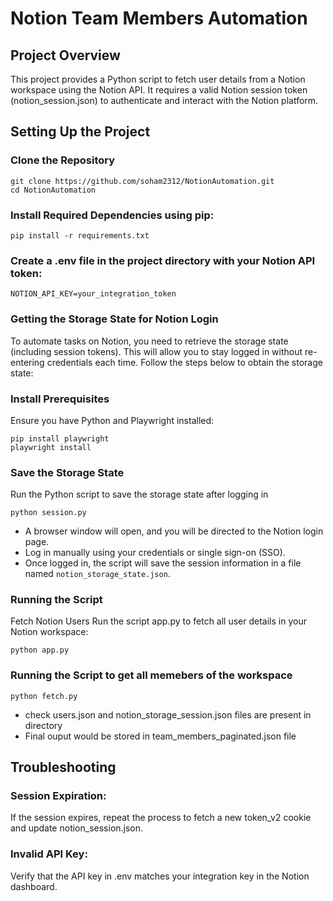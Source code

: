 # Notion Team Members Automation 
 
## Project Overview
This project provides a Python script to fetch user details from a Notion workspace using the Notion API. It requires a valid Notion session token (notion_session.json) to authenticate and interact with the Notion platform.

## Setting Up the Project
### Clone the Repository

```
git clone https://github.com/soham2312/NotionAutomation.git
cd NotionAutomation
```

### Install Required Dependencies using pip:

```
pip install -r requirements.txt
```

### Create a .env file in the project directory with your Notion API token:

```
NOTION_API_KEY=your_integration_token
```
### Getting the Storage State for Notion Login
To automate tasks on Notion, you need to retrieve the storage state (including session tokens). This will allow you to stay logged in without re-entering credentials each time. Follow the steps below to obtain the storage state:

### Install Prerequisites
Ensure you have Python and Playwright installed:
```
pip install playwright
playwright install
```
### Save the Storage State
Run the Python script to save the storage state after logging in
``` 
python session.py
```
- A browser window will open, and you will be directed to the Notion login page.
- Log in manually using your credentials or single sign-on (SSO).
- Once logged in, the script will save the session information in a file named `notion_storage_state.json`.

### Running the Script
Fetch Notion Users Run the script app.py to fetch all user details in your Notion workspace:

```
python app.py
```
### Running the Script to get all memebers of the workspace
```
python fetch.py
```
- check users.json and notion_storage_session.json files are present in directory
- Final ouput would be stored in team_members_paginated.json file

## Troubleshooting

### Session Expiration:
 If the session expires, repeat the process to fetch a new token_v2 cookie and update notion_session.json.

### Invalid API Key: 
Verify that the API key in .env matches your integration key in the Notion dashboard.

